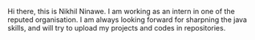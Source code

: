 Hi there, this is Nikhil Ninawe.
I am working as an intern in one of the reputed organisation.
I am always looking forward for sharpning the java skills, and will try to upload my projects and codes in repositories.
